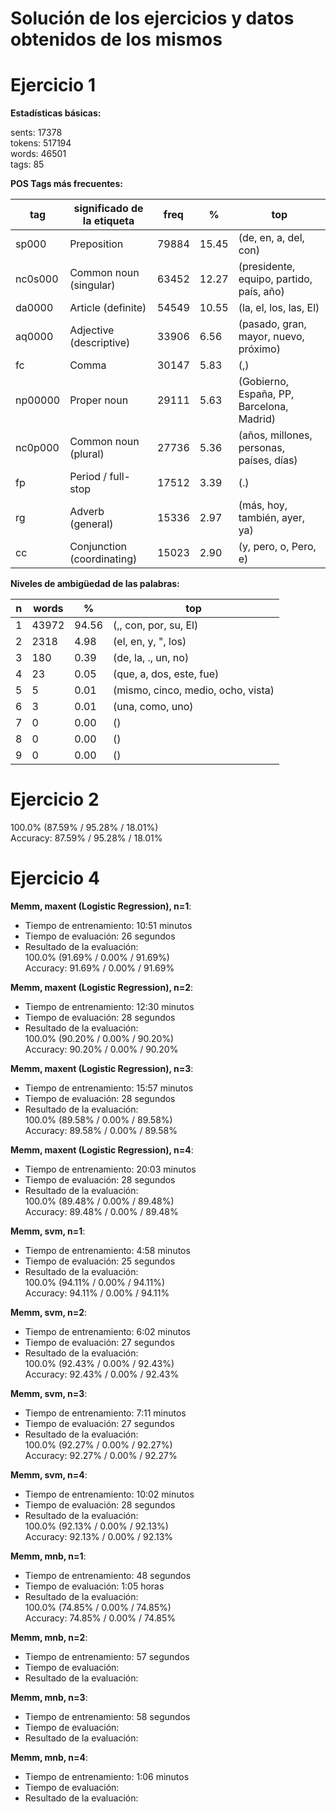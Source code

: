 Solución de los ejercicios y datos obtenidos de los mismos
=============
__Ejercicio 1__
========

**Estadísticas básicas:**

sents: 17378<br>
tokens: 517194<br>
words: 46501<br>
tags: 85<br>

**POS Tags más frecuentes:**

|tag	 |significado de la etiqueta|freq	|%     |top|
|---|---|---|---|---|
|sp000	 |Preposition|79884	|15.45 |(de, en, a, del, con)|
|nc0s000 |Common noun (singular)|63452	|12.27 |(presidente, equipo, partido, país, año)|
|da0000	 |Article (definite)|54549	|10.55 |(la, el, los, las, El)|
|aq0000	 |Adjective (descriptive)|33906	|6.56  |(pasado, gran, mayor, nuevo, próximo)|
|fc	 |Comma|30147	|5.83  |(,)|
|np00000 |Proper noun|29111	|5.63  |(Gobierno, España, PP, Barcelona, Madrid)||
|nc0p000 |Common noun (plural)|27736	|5.36  |(años, millones, personas, países, días)
|fp	 |Period / full-stop|17512	|3.39  |(.)|
|rg	 |Adverb (general)|15336	|2.97  |(más, hoy, también, ayer, ya)|
|cc	 |Conjunction (coordinating)|15023	|2.90  |(y, pero, o, Pero, e)|

**Niveles de ambigüedad de las palabras:**

|n	|words	|%	|top|
|---|---|---|---|
|1	|43972	|94.56	|(,, con, por, su, El)|
|2	|2318	|4.98	|(el, en, y, ", los)|
|3	|180	|0.39	|(de, la, ., un, no)|
|4	|23	|0.05	|(que, a, dos, este, fue)|
|5	|5	|0.01	|(mismo, cinco, medio, ocho, vista)|
|6	|3	|0.01	|(una, como, uno)|
|7	|0	|0.00	|()|
|8	|0	|0.00	|()|
|9	|0	|0.00	|()|


__Ejercicio 2__
========

100.0% (87.59% / 95.28% / 18.01%)<br>
Accuracy: 87.59% / 95.28% / 18.01%

__Ejercicio 4__
========

**Memm, maxent (Logistic Regression), n=1**:
* Tiempo de entrenamiento: 10:51 minutos<br>
* Tiempo de evaluación: 26 segundos
* Resultado de la evaluación:<br>
100.0% (91.69% / 0.00% / 91.69%)<br>
Accuracy: 91.69% / 0.00% / 91.69%

**Memm, maxent (Logistic Regression), n=2**:
* Tiempo de entrenamiento: 12:30 minutos<br>
* Tiempo de evaluación: 28 segundos
* Resultado de la evaluación:<br>
100.0% (90.20% / 0.00% / 90.20%)<br>
Accuracy: 90.20% / 0.00% / 90.20%

**Memm, maxent (Logistic Regression), n=3**:
* Tiempo de entrenamiento: 15:57 minutos<br>
* Tiempo de evaluación: 28 segundos
* Resultado de la evaluación:<br>
100.0% (89.58% / 0.00% / 89.58%)<br>
Accuracy: 89.58% / 0.00% / 89.58%

**Memm, maxent (Logistic Regression), n=4**:
* Tiempo de entrenamiento: 20:03 minutos<br>
* Tiempo de evaluación: 28 segundos
* Resultado de la evaluación:<br>
100.0% (89.48% / 0.00% / 89.48%)<br>
Accuracy: 89.48% / 0.00% / 89.48%

**Memm, svm, n=1**:
* Tiempo de entrenamiento: 4:58 minutos<br>
* Tiempo de evaluación: 25 segundos
* Resultado de la evaluación:<br>
100.0% (94.11% / 0.00% / 94.11%)<br>
Accuracy: 94.11% / 0.00% / 94.11%

**Memm, svm, n=2**:
* Tiempo de entrenamiento: 6:02 minutos<br>
* Tiempo de evaluación: 27 segundos
* Resultado de la evaluación:<br>
100.0% (92.43% / 0.00% / 92.43%)<br>
Accuracy: 92.43% / 0.00% / 92.43%

**Memm, svm, n=3**:
* Tiempo de entrenamiento: 7:11 minutos<br>
* Tiempo de evaluación: 27 segundos
* Resultado de la evaluación:<br>
100.0% (92.27% / 0.00% / 92.27%)<br>
Accuracy: 92.27% / 0.00% / 92.27%

**Memm, svm, n=4**:
* Tiempo de entrenamiento: 10:02 minutos<br>
* Tiempo de evaluación: 28 segundos
* Resultado de la evaluación:<br>
100.0% (92.13% / 0.00% / 92.13%)<br>
Accuracy: 92.13% / 0.00% / 92.13%

**Memm, mnb, n=1**:
* Tiempo de entrenamiento: 48 segundos<br>
* Tiempo de evaluación: 1:05 horas
* Resultado de la evaluación:<br>
100.0% (74.85% / 0.00% / 74.85%)<br>
Accuracy: 74.85% / 0.00% / 74.85%

**Memm, mnb, n=2**:
* Tiempo de entrenamiento: 57 segundos<br>
* Tiempo de evaluación:  
* Resultado de la evaluación:<br>


**Memm, mnb, n=3**:
* Tiempo de entrenamiento: 58 segundos<br>
* Tiempo de evaluación: 
* Resultado de la evaluación:<br>


**Memm, mnb, n=4**:
* Tiempo de entrenamiento: 1:06 minutos<br>
* Tiempo de evaluación: 
* Resultado de la evaluación:<br>

